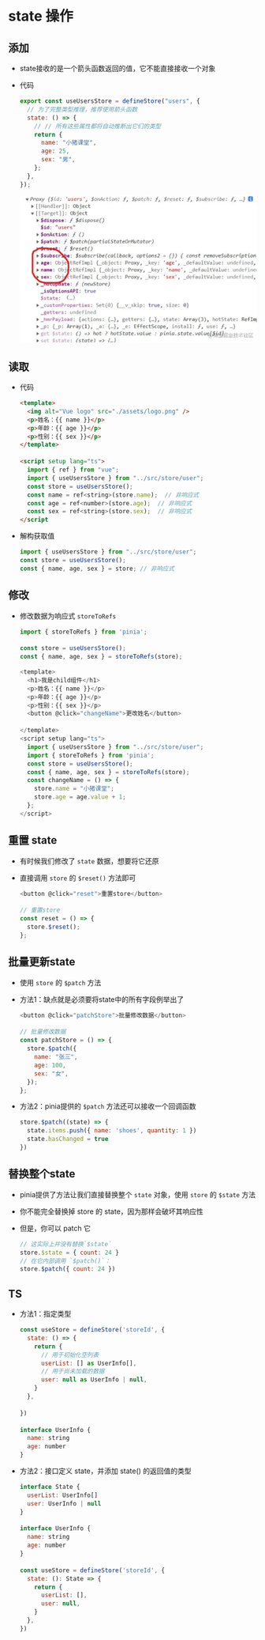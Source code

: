 # state 操作

## 添加

+ state接收的是一个箭头函数返回的值，它不能直接接收一个对象

+ 代码

  ```js
  export const useUsersStore = defineStore("users", {
    // 为了完整类型推理，推荐使用箭头函数
    state: () => {
      // // 所有这些属性都将自动推断出它们的类型
      return {
        name: "小猪课堂",
        age: 25,
        sex: "男",
      };
    },
  });
  ```

  ![查看](images/查看.jpg)

## 读取

+ 代码

  ```html
  <template>
    <img alt="Vue logo" src="./assets/logo.png" />
    <p>姓名：{{ name }}</p>
    <p>年龄：{{ age }}</p>
    <p>性别：{{ sex }}</p>
  </template>

  <script setup lang="ts">
    import { ref } from "vue";
    import { useUsersStore } from "../src/store/user";
    const store = useUsersStore();
    const name = ref<string>(store.name);  // 非响应式
    const age = ref<number>(store.age);  // 非响应式
    const sex = ref<string>(store.sex);  // 非响应式
  </script
  ```

+ 解构获取值

  ```js
  import { useUsersStore } from "../src/store/user";
  const store = useUsersStore();
  const { name, age, sex } = store; // 非响应式
  ```

## 修改

+ 修改数据为响应式 `storeToRefs`

  ```js
  import { storeToRefs } from 'pinia';

  const store = useUsersStore();
  const { name, age, sex } = storeToRefs(store);
  ```

  ```js
  <template>
    <h1>我是child组件</h1>
    <p>姓名：{{ name }}</p>
    <p>年龄：{{ age }}</p>
    <p>性别：{{ sex }}</p>
    <button @click="changeName">更改姓名</button>

  </template>
  <script setup lang="ts">
    import { useUsersStore } from "../src/store/user";
    import { storeToRefs } from 'pinia';
    const store = useUsersStore();
    const { name, age, sex } = storeToRefs(store);
    const changeName = () => {
      store.name = "小猪课堂";
      store.age = age.value + 1;
    };
  </script>
  ```

## 重置 state

+ 有时候我们修改了 `state` 数据，想要将它还原
+ 直接调用 `store` 的 `$reset()` 方法即可

  ```js
  <button @click="reset">重置store</button>

  // 重置store
  const reset = () => {
    store.$reset();
  };
  ```

## 批量更新state

+ 使用 `store` 的 `$patch` 方法

+ 方法1：缺点就是必须要将state中的所有字段例举出了

  ```js
  <button @click="patchStore">批量修改数据</button>

  // 批量修改数据
  const patchStore = () => {
    store.$patch({
      name: "张三",
      age: 100,
      sex: "女",
    });
  };
  ```

+ 方法2：pinia提供的 `$patch` 方法还可以接收一个回调函数

  ```js
  store.$patch((state) => {
    state.items.push({ name: 'shoes', quantity: 1 })
    state.hasChanged = true
  })
  ```

## 替换整个state

+ pinia提供了方法让我们直接替换整个 `state` 对象，使用 `store` 的 `$state` 方法
+ 你不能完全替换掉 store 的 state，因为那样会破坏其响应性
+ 但是，你可以 patch 它

  ```js
  // 这实际上并没有替换`$state`
  store.$state = { count: 24 }
  // 在它内部调用 `$patch()`：
  store.$patch({ count: 24 })
  ```

## TS

+ 方法1：指定类型

  ```js
  const useStore = defineStore('storeId', {
    state: () => {
      return {
        // 用于初始化空列表
        userList: [] as UserInfo[],
        // 用于尚未加载的数据
        user: null as UserInfo | null,
      }
    },

  })

  interface UserInfo {
    name: string
    age: number
  }
  ```

+ 方法2：接口定义 state，并添加 state() 的返回值的类型

  ```js
  interface State {
    userList: UserInfo[]
    user: UserInfo | null
  }

  interface UserInfo {
    name: string
    age: number
  }

  const useStore = defineStore('storeId', {
    state: (): State => {
      return {
        userList: [],
        user: null,
      }
    },
  })
  ```
